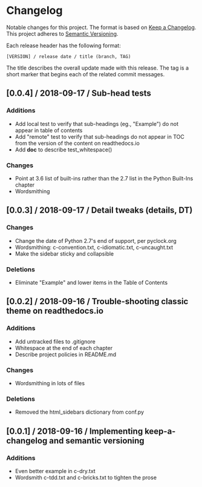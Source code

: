 # Changelog

Notable changes for this project. The format is based on
[Keep a Changelog](https://keepachangelog.com/en/1.0.0/). This project
adheres to [Semantic Versioning](https://semver.org/spec/v2.0.0.html).

Each release header has the following format:

    [VERSION] / release date / title (branch, TAG)

The title describes the overall update made with this release. The tag is a
short marker that begins each of the related commit messages.

## [0.0.4] / 2018-09-17 / Sub-head tests
### Additions
 * Add local test to verify that sub-headings (eg., "Example") do not
   appear in table of contents
 * Add "remote" test to verify that sub-headings do not appear in TOC from
   the version of the content on readthedocs.io
 * Add __doc__ to describe test_whitespace()

### Changes
 * Point at 3.6 list of built-ins rather than the 2.7 list in the Python
   Built-Ins chapter
 * Wordsmithing

## [0.0.3] / 2018-09-17 / Detail tweaks (details, DT)
### Changes
 * Change the date of Python 2.7's end of support, per pyclock.org
 * Wordsmithing: c-convention.txt, c-idiomatic.txt, c-uncaught.txt
 * Make the sidebar sticky and collapsible
### Deletions
 * Eliminate "Example" and lower items in the Table of Contents


## [0.0.2] / 2018-09-16 / Trouble-shooting classic theme on readthedocs.io
### Additions
 * Add untracked files to .gitignore
 * Whitespace at the end of each chapter
 * Describe project policies in README.md

### Changes
 * Wordsmithing in lots of files

### Deletions
 * Removed the html_sidebars dictionary from conf.py


## [0.0.1] / 2018-09-16 / Implementing keep-a-changelog and semantic versioning
### Additions

 * Even better example in c-dry.txt
 * Wordsmith c-tdd.txt and c-bricks.txt to tighten the prose
